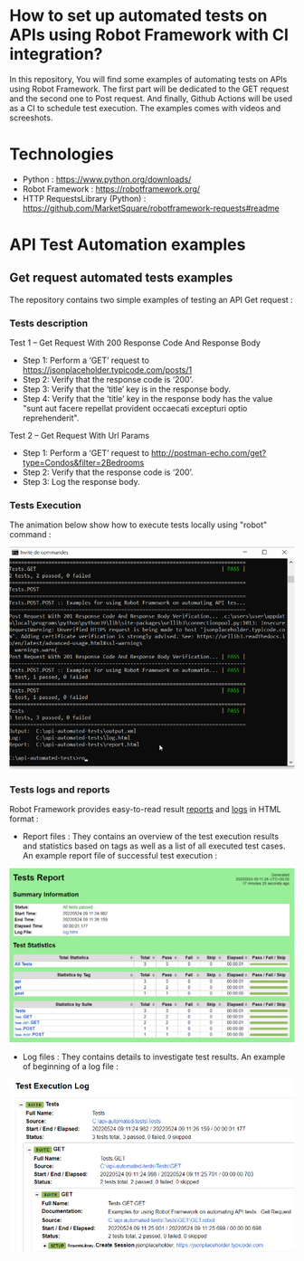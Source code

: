 # How to set up automated tests on APIs using Robot Framework with CI integration?
In this repository, You will find some examples of automating tests on APIs using Robot Framework. The first part will be dedicated to the GET request and the second one to Post request. And finally, Github Actions will be used as a CI to schedule test execution. The examples comes with videos and screeshots.

# Technologies
* Python : https://www.python.org/downloads/
* Robot Framework : https://robotframework.org/
* HTTP RequestsLibrary (Python) : https://github.com/MarketSquare/robotframework-requests#readme

# API Test Automation examples
## Get request automated tests examples
The repository contains two simple examples of testing an API Get request :

### Tests description
Test 1 – Get Request With 200 Response Code And Response Body
* Step 1: Perform a ‘GET’ request to https://jsonplaceholder.typicode.com/posts/1
* Step 2: Verify that the response code is ‘200’.
* Step 3: Verify that the ‘title’ key is in the response body.
* Step 4: Verify that the ‘title’ key in the response body has the value "sunt aut facere repellat provident occaecati excepturi optio reprehenderit".

Test 2 – Get Request With Url Params
* Step 1: Perform a ‘GET’ request to http://postman-echo.com/get?type=Condos&filter=2Bedrooms
* Step 2: Verify that the response code is ‘200’.
* Step 3: Log the response body.

### Tests Execution
The animation below show how to execute tests locally using "robot" command :

![API get request test execution](https://github.com/aziz-souabni/api-automated-tests/blob/main/readme-assets/test-execution-get.gif)

### Tests logs and reports
Robot Framework provides easy-to-read result [reports](https://github.com/aziz-souabni/api-automated-tests/blob/main/report.html) and [logs](https://github.com/aziz-souabni/api-automated-tests/blob/main/log.html) in HTML format :

* Report files : They contains an overview of the test execution results and statistics based on tags as well as a list of all executed test cases. An example report file of successful test execution :

![report file test result robot framework](https://github.com/aziz-souabni/api-automated-tests/blob/main/readme-assets/test-report.png)

* Log files : They contains details to investigate test results. An example of beginning of a log file :

![log file test result robot framework](https://github.com/aziz-souabni/api-automated-tests/blob/main/readme-assets/test-log.png)



